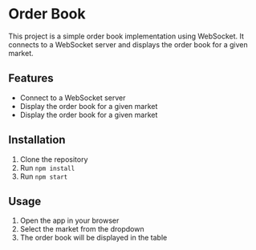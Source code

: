 # Order Book

This project is a simple order book implementation using WebSocket. It connects to a WebSocket server and displays the order book for a given market.

## Features

- Connect to a WebSocket server
- Display the order book for a given market
- Display the order book for a given market

## Installation

1. Clone the repository
2. Run `npm install`
3. Run `npm start`

## Usage

1. Open the app in your browser
2. Select the market from the dropdown
3. The order book will be displayed in the table

